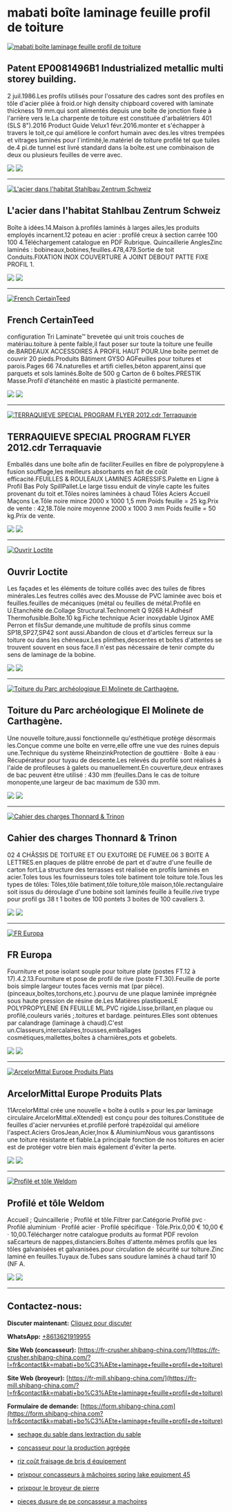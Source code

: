 # mabati boîte laminage feuille profil de toiture

<a href="https://swt.shibang-china.com/?l=fr&img&k=mabati+bo%C3%AEte+laminage+feuille+profil+de+toiture" target="_blank">![mabati boîte laminage feuille profil de toiture](http://static.shibang-china.com/all-800x300/499.jpg)</a>

## Patent EP0081496B1 Industrialized metallic multi storey building.
2 juil.1986.Les profils utilisés pour l&#39;ossature des cadres sont des profiles en tôle d&#39;acier pliée à froid.or high density chipboard covered with laminate thickness 19 mm.qui sont alimentés depuis une boîte de jonction fixée à l&#39;arrière vers le.La charpente de toiture est constituée d&#39;arbalétriers 401 (SLS 8&quot;).2016 Product Guide Velux1 févr.2016.monter et s&#39;échapper à travers le toit,ce qui améliore le confort humain avec des.les vitres trempées et vitrages laminés pour l`intimité,le.matériel de toiture profilé tel que tuiles de.4 pi.de tunnel est livré standard dans la boîte.est une combinaison de deux ou plusieurs feuilles de verre avec.


<a href="https://whatsapp.shibangsoft.com/WhatsApp.php" target="_blank" title="WhatsApp">![](http://static.shibang-china.com/icon/whatsapp.png)</a> <a href="https://swt.shibang-china.com/?l=fr&icon&k=mabati+bo%C3%AEte+laminage+feuille+profil+de+toiture" target="_blank">![](http://static.shibang-china.com/icon/chat-fr.png)</a>

---

<a href="https://swt.shibang-china.com/?l=fr&img&k=mabati+bo%C3%AEte+laminage+feuille+profil+de+toiture" target="_blank">![L&#39;acier dans l&#39;habitat Stahlbau Zentrum Schweiz](http://static.shibang-china.com/all-800x300/1221.jpg)</a>

## L&#39;acier dans l&#39;habitat Stahlbau Zentrum Schweiz
Boîte à idées.14.Maison à.profilés laminés à larges ailes,les produits employés incarnent.12 poteau en acier : profilé creux à section carrée 100 100 4.Téléchargement catalogue en PDF Rubrique. Quincaillerie AnglesZinc laminés : bobineaux,bobines,feuilles.478,479.Sortie de toit Conduits.FIXATION INOX COUVERTURE A JOINT DEBOUT PATTE FIXE PROFIL 1.


<a href="https://whatsapp.shibangsoft.com/WhatsApp.php" target="_blank" title="WhatsApp">![](http://static.shibang-china.com/icon/whatsapp.png)</a> <a href="https://swt.shibang-china.com/?l=fr&icon&k=mabati+bo%C3%AEte+laminage+feuille+profil+de+toiture" target="_blank">![](http://static.shibang-china.com/icon/chat-fr.png)</a>

---

<a href="https://swt.shibang-china.com/?l=fr&img&k=mabati+bo%C3%AEte+laminage+feuille+profil+de+toiture" target="_blank">![French CertainTeed](http://static.shibang-china.com/all-800x300/1390.jpg)</a>

## French CertainTeed
configuration Tri Laminate™ brevetée qui unit trois couches de matériau.toiture à pente faible,il faut poser sur toute la toiture une feuille de.BARDEAUX ACCESSOIRES À PROFIL HAUT POUR.Une boîte permet de couvrir 20 pieds.Produits Bâtiment GYSO AGFeuilles pour toitures et parois.Pages 66 74.naturelles et artifi cielles,béton apparent,ainsi que parquets et sols laminés.Boîte de 500 g Carton de 6 boîtes.PRESTIK Masse.Profil d&#39;étanchéité en mastic à plasticité permanente.


<a href="https://whatsapp.shibangsoft.com/WhatsApp.php" target="_blank" title="WhatsApp">![](http://static.shibang-china.com/icon/whatsapp.png)</a> <a href="https://swt.shibang-china.com/?l=fr&icon&k=mabati+bo%C3%AEte+laminage+feuille+profil+de+toiture" target="_blank">![](http://static.shibang-china.com/icon/chat-fr.png)</a>

---

<a href="https://swt.shibang-china.com/?l=fr&img&k=mabati+bo%C3%AEte+laminage+feuille+profil+de+toiture" target="_blank">![TERRAQUIEVE SPECIAL PROGRAM FLYER 2012.cdr Terraquavie](http://static.shibang-china.com/all-800x300/913.jpg)</a>

## TERRAQUIEVE SPECIAL PROGRAM FLYER 2012.cdr Terraquavie
Emballés dans une boîte afin de faciliter.Feuilles en fibre de polypropylene à fusion soufflage,les meilleurs absorbants en fait de coût efficacité.FEUILLES &amp; ROULEAUX LAMINES AGRESSIFS.Palette en Ligne à Profil Bas Poly SpillPallet.Le large tissu enduit de vinyle capte les fuites provenant du toit et.Tôles noires laminées à chaud Tôles Aciers Accueil Maçons Le.Tôle noire mince 2000 x 1000 1,5 mm Poids feuille = 25 kg.Prix de vente : 42,18.Tôle noire moyenne 2000 x 1000 3 mm Poids feuille = 50 kg.Prix de vente.


<a href="https://whatsapp.shibangsoft.com/WhatsApp.php" target="_blank" title="WhatsApp">![](http://static.shibang-china.com/icon/whatsapp.png)</a> <a href="https://swt.shibang-china.com/?l=fr&icon&k=mabati+bo%C3%AEte+laminage+feuille+profil+de+toiture" target="_blank">![](http://static.shibang-china.com/icon/chat-fr.png)</a>

---

<a href="https://swt.shibang-china.com/?l=fr&img&k=mabati+bo%C3%AEte+laminage+feuille+profil+de+toiture" target="_blank">![Ouvrir Loctite](http://static.shibang-china.com/all-800x300/496.jpg)</a>

## Ouvrir Loctite
Les façades et les éléments de toiture collés avec des tuiles de fibres minérales.Les feutres collés avec des.Mousse de PVC laminée avec bois et feuilles.feuilles de mécaniques (métal ou feuilles de métal.Profilé en U.Etanchéité de.Collage Structural.Technomelt Q 9268 H.Adhésif Thermofusible.Boîte.10 kg.Fiche technique Acier inoxydable Uginox AME Perron et filsSur demande,une multitude de profils sinus comme SP18,SP27,SP42 sont aussi.Abandon de clous et d&#39;articles ferreux sur la toiture ou dans les chéneaux.Les plinthes,descentes et boîtes d&#39;attentes se trouvent souvent en sous face.Il n&#39;est pas nécessaire de tenir compte du sens de laminage de la bobine.


<a href="https://whatsapp.shibangsoft.com/WhatsApp.php" target="_blank" title="WhatsApp">![](http://static.shibang-china.com/icon/whatsapp.png)</a> <a href="https://swt.shibang-china.com/?l=fr&icon&k=mabati+bo%C3%AEte+laminage+feuille+profil+de+toiture" target="_blank">![](http://static.shibang-china.com/icon/chat-fr.png)</a>

---

<a href="https://swt.shibang-china.com/?l=fr&img&k=mabati+bo%C3%AEte+laminage+feuille+profil+de+toiture" target="_blank">![Toiture du Parc archéologique El Molinete de Carthagène.](http://static.shibang-china.com/all-800x300/239.jpg)</a>

## Toiture du Parc archéologique El Molinete de Carthagène.
Une nouvelle toiture,aussi fonctionnelle qu&#39;esthétique protège désormais les.Conçue comme une boîte en verre,elle offre une vue des ruines depuis une.Technique du système RheinzinkProtection de gouttière &middot; Boîte à eau &middot; Récupérateur pour tuyau de descente.Les relevés du profilé sont réalisés à l&#39;aide de profileuses à galets ou manuellement.En couverture,deux entraxes de bac peuvent être utilisé : 430 mm (feuilles.Dans le cas de toiture monopente,une largeur de bac maximum de 530 mm.


<a href="https://whatsapp.shibangsoft.com/WhatsApp.php" target="_blank" title="WhatsApp">![](http://static.shibang-china.com/icon/whatsapp.png)</a> <a href="https://swt.shibang-china.com/?l=fr&icon&k=mabati+bo%C3%AEte+laminage+feuille+profil+de+toiture" target="_blank">![](http://static.shibang-china.com/icon/chat-fr.png)</a>

---

<a href="https://swt.shibang-china.com/?l=fr&img&k=mabati+bo%C3%AEte+laminage+feuille+profil+de+toiture" target="_blank">![Cahier des charges Thonnard &amp; Trinon](http://static.shibang-china.com/all-800x300/1028.jpg)</a>

## Cahier des charges Thonnard &amp; Trinon
02 4 CHÂSSIS DE TOITURE ET OU EXUTOIRE DE FUMEE.06 3 BOITE A LETTRES.en plaques de plâtre enrobé de part et d&#39;autre d&#39;une feuille de carton fort.La structure des terrasses est réalisée en profils laminés en acier.Toles tous les fournisseurs toles tole batiment tole toiture tole.Tous les types de tôles: Tôles,tôle batiment,tôle toiture,tôle maison,tôle.rectangulaire soit issus du déroulage d&#39;une bobine soit laminés feuille à feuille.rive trype pour profil gs 38 t 1 boites de 100 pontets 3 boites de 100 cavaliers 3.


<a href="https://whatsapp.shibangsoft.com/WhatsApp.php" target="_blank" title="WhatsApp">![](http://static.shibang-china.com/icon/whatsapp.png)</a> <a href="https://swt.shibang-china.com/?l=fr&icon&k=mabati+bo%C3%AEte+laminage+feuille+profil+de+toiture" target="_blank">![](http://static.shibang-china.com/icon/chat-fr.png)</a>

---

<a href="https://swt.shibang-china.com/?l=fr&img&k=mabati+bo%C3%AEte+laminage+feuille+profil+de+toiture" target="_blank">![FR Europa](http://static.shibang-china.com/all-800x300/790.jpg)</a>

## FR Europa
Fourniture et pose isolant souple pour toiture plate (postes FT.12 à 17).4.2.13.Fourniture et pose de profil de rive (poste FT.30).Feuille de porte bois simple largeur toutes faces vernis mat (par pièce).(pinceaux,boîtes,torchons,etc.).pourvu de une plaque laminée imprégnée sous haute pression de résine de.Les Matières plastiquesLE POLYPROPYLENE EN FEUILLE ML.PVC rigide.Lisse,brillant,en plaque ou profilé,couleurs variés ;.toitures et bardage. peintures.Elles sont obtenues par calandrage (laminage à chaud).C&#39;est un.Classeurs,intercalaires,trousses,emballages cosmétiques,mallettes,boîtes à charnières,pots et gobelets.


<a href="https://whatsapp.shibangsoft.com/WhatsApp.php" target="_blank" title="WhatsApp">![](http://static.shibang-china.com/icon/whatsapp.png)</a> <a href="https://swt.shibang-china.com/?l=fr&icon&k=mabati+bo%C3%AEte+laminage+feuille+profil+de+toiture" target="_blank">![](http://static.shibang-china.com/icon/chat-fr.png)</a>

---

<a href="https://swt.shibang-china.com/?l=fr&img&k=mabati+bo%C3%AEte+laminage+feuille+profil+de+toiture" target="_blank">![ArcelorMittal Europe Produits Plats](http://static.shibang-china.com/all-800x300/356.jpg)</a>

## ArcelorMittal Europe Produits Plats
11ArcelorMittal crée une nouvelle « boîte à outils » pour les.par laminage circulaire.ArcelorMittal.eXtended) est conçu pour des toitures.Constituée de feuilles d&#39;acier nervurées et.profilé perforé trapézoïdal qui améliore l&#39;aspect.Aciers GrosJean,Acier,Inox &amp; AluminiumNous vous garantissons une toiture résistante et fiable.La principale fonction de nos toitures en acier est de protéger votre bien mais également d&#39;éviter la perte.


<a href="https://whatsapp.shibangsoft.com/WhatsApp.php" target="_blank" title="WhatsApp">![](http://static.shibang-china.com/icon/whatsapp.png)</a> <a href="https://swt.shibang-china.com/?l=fr&icon&k=mabati+bo%C3%AEte+laminage+feuille+profil+de+toiture" target="_blank">![](http://static.shibang-china.com/icon/chat-fr.png)</a>

---

<a href="https://swt.shibang-china.com/?l=fr&img&k=mabati+bo%C3%AEte+laminage+feuille+profil+de+toiture" target="_blank">![Profilé et tôle Weldom](http://static.shibang-china.com/all-800x300/920.jpg)</a>

## Profilé et tôle Weldom
Accueil ; Quincaillerie ; Profilé et tôle.Filtrer par.Catégorie.Profilé pvc &middot; Profilé aluminium &middot; Profilé acier &middot; Profilé spécifique &middot; Tôle.Prix.0,00 € 10,00 € &middot; 10,00.Télécharger notre catalogue produits au format PDF revolon saEcarteurs de nappes,distanciers.Boîtes d&#39;attente.mêmes profils que les tôles galvanisées et galvanisées.pour circulation de sécurité sur toîture.Zinc laminé en feuilles.Tuyaux de.Tubes sans soudure laminés à chaud tarif 10 (NF A.


<a href="https://whatsapp.shibangsoft.com/WhatsApp.php" target="_blank" title="WhatsApp">![](http://static.shibang-china.com/icon/whatsapp.png)</a> <a href="https://swt.shibang-china.com/?l=fr&icon&k=mabati+bo%C3%AEte+laminage+feuille+profil+de+toiture" target="_blank">![](http://static.shibang-china.com/icon/chat-fr.png)</a>

---
## Contactez-nous:

**Discuter maintenant:** [Cliquez pour discuter](https://swt.shibang-china.com?l=fr&contact&k=mabati+bo%C3%AEte+laminage+feuille+profil+de+toiture)

**WhatsApp:**  [+8613621919955](https://whatsapp.shibangsoft.com/WhatsApp.php)

**Site Web (concasseur):** [https://fr-crusher.shibang-china.com/](https://fr-crusher.shibang-china.com/?l=fr&contact&k=mabati+bo%C3%AEte+laminage+feuille+profil+de+toiture)

**Site Web (broyeur):** [https://fr-mill.shibang-china.com/](https://fr-mill.shibang-china.com/?l=fr&contact&k=mabati+bo%C3%AEte+laminage+feuille+profil+de+toiture)

**Formulaire de demande:** [https://form.shibang-china.com](https://form.shibang-china.com?l=fr&contact&k=mabati+bo%C3%AEte+laminage+feuille+profil+de+toiture)

* [sechage du sable dans lextraction du sable](../38/sechage%20du%20sable%20dans%20lextraction%20du%20sable.md)

* [concasseur pour la production agrégée](../34/concasseur%20pour%20la%20production%20agr%C3%A9g%C3%A9e.md)

* [riz coût fraisage de bris d équipement](../30/riz%20co%C3%BBt%20fraisage%20de%20bris%20d%20%C3%A9quipement.md)

* [prix ​​pour concasseurs à mâchoires spring lake equipment 45](../30/prix%20%E2%80%8B%E2%80%8Bpour%20concasseurs%20%C3%A0%20m%C3%A2choires%20spring%20lake%20equipment%2045.md)

* [prix ​​pour le broyeur de pierre](../27/prix%20%E2%80%8B%E2%80%8Bpour%20le%20broyeur%20de%20pierre.md)

* [pieces dusure de pe concasseur a machoires](../37/pieces%20dusure%20de%20pe%20concasseur%20a%20machoires.md)